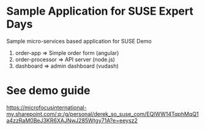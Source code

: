 # Sample Application for SUSE Expert Days

Sample micro-services based application for SUSE Demo

1. order-app  => Simple order form (angular)
2. order-processor => API server (node.js)
3. dashboard => admin dashboard (vudash)

# See demo guide

https://microfocusinternational-my.sharepoint.com/:p:/g/personal/derek_so_suse_com/EQlWW14TqphMqQ1a4zzRaM0BeJ3KR6XAJNwJ285Wtgy71A?e=eeysz2


